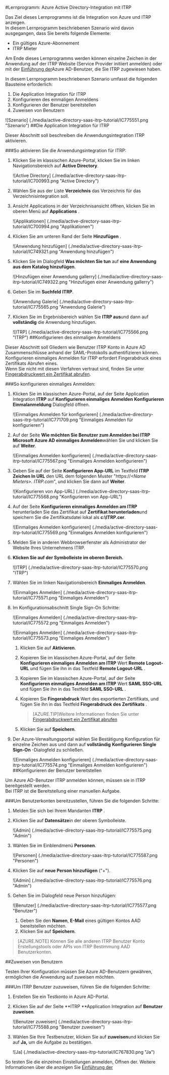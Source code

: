 <properties
    pageTitle="Lernprogramm: Azure Active Directory Integration ITRP | Microsoft Azure" 
    description="Erfahren Sie, wie mit ITRP Azure Active Directory-auf automatisierte Bereitstellung und mehr!" 
    services="active-directory" 
    authors="jeevansd"  
    documentationCenter="na" 
    manager="femila"/>
<tags 
    ms.service="active-directory" 
    ms.devlang="na" 
    ms.topic="article" 
    ms.tgt_pltfrm="na" 
    ms.workload="identity" 
    ms.date="09/07/2016" 
    ms.author="jeedes" />

#<a name="tutorial-azure-active-directory-integration-with-itrp"></a>Lernprogramm: Azure Active Directory-Integration mit ITRP
  
Das Ziel dieses Lernprogramms ist die Integration von Azure und ITRP anzeigen.  
In diesem Lernprogramm beschriebenen Szenario wird davon ausgegangen, dass Sie bereits folgende Elemente:

-   Ein gültiges Azure-Abonnement
-   ITRP Mieter
  
Am Ende dieses Lernprogramms werden können einzelne Zeichen in der Anwendung auf der ITRP Website (Service Provider initiiert anmelden) oder mit der [Einführung der](active-directory-saas-access-panel-introduction.md)Azure AD-Benutzer, die Sie ITRP zugewiesen haben.
  
In diesem Lernprogramm beschriebenen Szenario umfasst die folgenden Bausteine erforderlich:

1.  Die Application Integration für ITRP
2.  Konfigurieren des einmaligen Anmeldens
3.  Konfigurieren der Benutzer bereitstellen
4.  Zuweisen von Benutzern

![Szenario] (./media/active-directory-saas-itrp-tutorial/IC775551.png "Szenario")
##<a name="enabling-the-application-integration-for-itrp"></a>Die Application Integration für ITRP
  
Dieser Abschnitt soll beschreiben die Anwendungsintegration ITRP aktivieren.

###<a name="to-enable-the-application-integration-for-itrp-perform-the-following-steps"></a>So aktivieren Sie die Anwendungsintegration für ITRP:

1.  Klicken Sie im klassischen Azure-Portal, klicken Sie im linken Navigationsbereich auf **Active Directory**.

    ![Active Directory] (./media/active-directory-saas-itrp-tutorial/IC700993.png "Active Directory")

2.  Wählen Sie aus der Liste **Verzeichnis** das Verzeichnis für das Verzeichnisintegration soll.

3.  Ansicht Applications in der Verzeichnisansicht öffnen, klicken Sie im oberen Menü auf **Applications** .

    ![Applikationen] (./media/active-directory-saas-itrp-tutorial/IC700994.png "Applikationen")

4.  Klicken Sie am unteren Rand der Seite **Hinzufügen** .

    ![Anwendung hinzufügen] (./media/active-directory-saas-itrp-tutorial/IC749321.png "Anwendung hinzufügen")

5.  Klicken Sie im Dialogfeld **Was möchten Sie tun** auf **eine Anwendung aus dem Katalog hinzufügen**.

    ![Hinzufügen einer Anwendung gallerry] (./media/active-directory-saas-itrp-tutorial/IC749322.png "Hinzufügen einer Anwendung gallerry")

6.  Geben Sie im **Suchfeld** **ITRP**.

    ![Anwendung Galerie] (./media/active-directory-saas-itrp-tutorial/IC775565.png "Anwendung Galerie")

7.  Klicken Sie im Ergebnisbereich wählen Sie **ITRP aus**und dann auf **vollständig** die Anwendung hinzufügen.

    ![ITRP] (./media/active-directory-saas-itrp-tutorial/IC775566.png "ITRP")
##<a name="configuring-single-sign-on"></a>Konfigurieren des einmaligen Anmeldens
  
Dieser Abschnitt soll Gliedern wie Benutzer ITRP Konto in Azure AD Zusammenschlüsse anhand der SAML-Protokolls authentifizieren können.  
Konfigurieren einmaliges Anmelden für ITRP erfordert Fingerabdruck eines Zertifikats Abrufen eines.  
Wenn Sie nicht mit diesen Verfahren vertraut sind, finden Sie unter [Fingerabdruckwert ein Zertifikat abrufen](http://youtu.be/YKQF266SAxI).

###<a name="to-configure-single-sign-on-perform-the-following-steps"></a>So konfigurieren einmaliges Anmelden:

1.  Klicken Sie im klassischen Azure-Portal, auf der Seite Application Integration **ITRP** auf **Konfigurieren einmaliges Anmelden** **Konfigurieren Einmalanmeldung** Dialogfeld öffnen.

    ![Einmaliges Anmelden für konfigurieren] (./media/active-directory-saas-itrp-tutorial/IC771709.png "Einmaliges Anmelden für konfigurieren")

2.  Auf der Seite **Wie möchten Sie Benutzer zum Anmelden bei ITRP** **Microsoft Azure AD einmaliges Anmelden**wählen Sie und klicken Sie auf **Weiter**.

    ![Einmaliges Anmelden konfigurieren] (./media/active-directory-saas-itrp-tutorial/IC775567.png "Einmaliges Anmelden konfigurieren")

3.  Geben Sie auf der Seite **Konfigurieren App-URL** im Textfeld **ITRP Zeichen In URL** den URL dem folgenden Muster "https://*\<Name Mieters\>. ITRP.com*", und klicken Sie dann auf **Weiter**.

    ![Konfigurieren von App-URL] (./media/active-directory-saas-itrp-tutorial/IC775568.png "Konfigurieren von App-URL")

4.  Auf der Seite **Konfigurieren einmaliges Anmelden am ITRP** herunterladen Sie das Zertifikat auf **Zertifikat herunterladen**und speichern Sie die Zertifikatsdatei lokal als **c:\\ITRP.cer**.

    ![Einmaliges Anmelden konfigurieren] (./media/active-directory-saas-itrp-tutorial/IC775569.png "Einmaliges Anmelden konfigurieren")

5.  Melden Sie in anderen Webbrowserfenster als Administrator der Website Ihres Unternehmens ITRP.

6.  **Klicken Sie auf der Symbolleiste im oberen Bereich.**

    ![ITRP] (./media/active-directory-saas-itrp-tutorial/IC775570.png "ITRP")

7.  Wählen Sie im linken Navigationsbereich **Einmaliges Anmelden**.

    ![Einmaliges Anmelden] (./media/active-directory-saas-itrp-tutorial/IC775571.png "Einmaliges Anmelden")

8.  Im Konfigurationsabschnitt Single Sign-On Schritte:

    ![Einmaliges Anmelden] (./media/active-directory-saas-itrp-tutorial/IC775572.png "Einmaliges Anmelden")

    ![Einmaliges Anmelden] (./media/active-directory-saas-itrp-tutorial/IC775573.png "Einmaliges Anmelden")

    1.  Klicken Sie auf **Aktivieren**.
    2.  Kopieren Sie im klassischen Azure-Portal, auf der Seite **Konfigurieren einmaliges Anmelden am ITRP** Wert **Remote Logout-URL** und fügen Sie ihn in das Textfeld **Remote Logout-URL** .
    3.  Kopieren Sie im klassischen Azure-Portal, auf der Seite **Konfigurieren einmaliges Anmelden am ITRP** Wert **SAML SSO-URL** und fügen Sie ihn in das Textfeld **SAML SSO-URL** .
    4.  Kopieren Sie **Fingerabdruck** Wert des exportierten Zertifikats, und fügen Sie ihn in das Textfeld **Fingerabdruck des Zertifikats** .
        
        >[AZURE.TIP]Weitere Informationen finden Sie unter [Fingerabdruckwert ein Zertifikat abrufen](http://youtu.be/YKQF266SAxI)

    5.  Klicken Sie auf **Speichern**.

9.  Der Azure-Verwaltungsportal wählen Sie Bestätigung Konfiguration für einzelne Zeichen aus und dann auf **vollständig** **Konfigurieren Single Sign-On** -Dialogfeld zu schließen.

    ![Einmaliges Anmelden konfigurieren] (./media/active-directory-saas-itrp-tutorial/IC775574.png "Einmaliges Anmelden konfigurieren")
##<a name="configuring-user-provisioning"></a>Konfigurieren der Benutzer bereitstellen
  
Um Azure AD-Benutzer ITRP anmelden können, müssen sie in ITRP bereitgestellt werden.  
Bei ITRP ist die Bereitstellung einer manuellen Aufgabe.

###<a name="to-provision-a-user-accounts-perform-the-following-steps"></a>Um Benutzerkonten bereitzustellen, führen Sie die folgenden Schritte:

1.  Melden Sie sich bei Ihrem Mandanten **ITRP** .

2.  Klicken Sie auf **Datensätze**in der oberen Symbolleiste.

    ![Admin] (./media/active-directory-saas-itrp-tutorial/IC775575.png "Admin")

3.  Wählen Sie im Einblendmenü **Personen**.

    ![Personen] (./media/active-directory-saas-itrp-tutorial/IC775587.png "Personen")

4.  Klicken Sie auf **neue Person hinzufügen** ("+").

    ![Admin] (./media/active-directory-saas-itrp-tutorial/IC775576.png "Admin")

5.  Gehen Sie im Dialogfeld neue Person hinzufügen:

    ![Benutzer] (./media/active-directory-saas-itrp-tutorial/IC775577.png "Benutzer")

    1.  Geben Sie den **Namen**, **E-Mail** eines gültigen Kontos AAD bereitstellen möchten.
    2.  Klicken Sie auf **Speichern**.

>[AZURE.NOTE] Können Sie alle anderen ITRP Benutzer Konto Erstellungstools oder APIs von ITRP Bestimmung AAD Benutzerkonten.

##<a name="assigning-users"></a>Zuweisen von Benutzern
  
Testen Ihrer Konfiguration müssen Sie Azure AD-Benutzern gewähren, ermöglichen die Anwendung auf zuweisen möchten.

###<a name="to-assign-users-to-itrp-perform-the-following-steps"></a>Um ITRP Benutzer zuzuweisen, führen Sie die folgenden Schritte:

1.  Erstellen Sie ein Testkonto in Azure AD-Portal.

2.  Klicken Sie auf der Seite **ITRP **Application Integration auf **Benutzer zuweisen**.

    ![Benutzer zuweisen] (./media/active-directory-saas-itrp-tutorial/IC775588.png "Benutzer zuweisen")

3.  Wählen Sie Ihre Testbenutzer, klicken Sie auf **zuweisen**und klicken Sie auf **Ja,** um die Aufgabe zu bestätigen.

    ![Ja] (./media/active-directory-saas-itrp-tutorial/IC767830.png "Ja")
  
So testen Sie die einzelnen Einstellungen anmelden, Öffnen der. Weitere Informationen über die anzeigen Sie [Einführung der](active-directory-saas-access-panel-introduction.md)